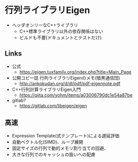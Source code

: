 # 行列ライブラリEigen

- ヘッダオンリーなC++ライブラリ
  - C++標準ライブラリ以外の依存関係はない
  - ビルドも不要(ドキュメントとテストだけ)

## Links

- 公式
  - https://eigen.tuxfamily.org/index.php?title=Main_Page
- 公開コピー誌 行列ライブラリEigenのメモ(暗黒通信団)
  - http://ankokudan.org/d/dl/pdf/pdf-eigennote.pdf
- C++行列計算ライブラリEigen入門
  - https://qiita.com/yohm/items/a03006790dc1e54a87be
- gitlab?
  - https://gitlab.com/libeigen/eigen

## 高速

- Expression Template(式テンプレート)による遅延評価
- 自動ベクトル化(SIMD)、ループ展開
- 固定サイズの行列で動的メモリ割り当ての回避、
- 大きな行列でのキャッシュの扱いへの配慮


